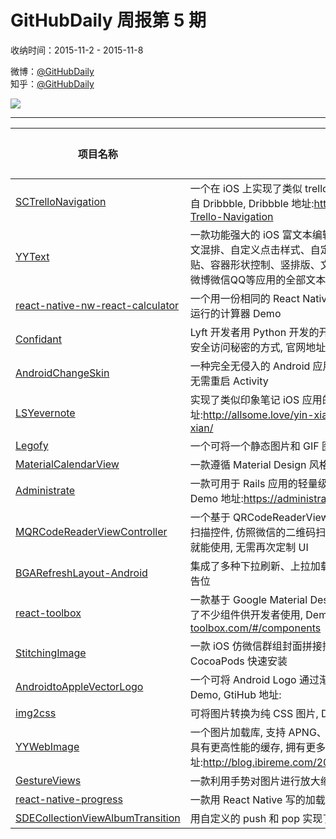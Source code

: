 # GitHubDaily 周报第 5 期

收纳时间：2015-11-2 - 2015-11-8

微博：[@GitHubDaily](https://weibo.com/GitHubDaily)    
知乎：[@GitHubDaily](https://www.zhihu.com/people/githubdaily)

![](https://raw.githubusercontent.com/GitHubDaily/GitHubDaily/master/assets/weixin.png)

---

项目名称 | 项目描述 | 示例图 | 微博
--- | --- | --- | ---
[SCTrelloNavigation](status.github_url) | 一个在 iOS 上实现了类似 trello 的导航动效控件的 Demo, 创作灵感来自 Dribbble, Dribbble 地址:https://dribbble.com/shots/2114816-Trello-Navigation | ![](http://ww2.sinaimg.cn/large/006fiYtfjw1extcppqa84g308w0fsnpe.gif) | [![](https://raw.githubusercontent.com/GitHubDaily/GitHubDaily/master/assets/sina_logo.png)](https://weibo.com/5722964389/D2UYR9wF8)
[YYText](status.github_url) | 一款功能强大的 iOS 富文本编辑与显示框架, 支持异步排版与渲染、图文混排、自定义点击样式、自定义键盘、表情解析与输入、图片复制粘贴、容器形状控制、竖排版、文本变形、Markdown 等功能, 能够实现微博微信QQ等应用的全部文本需求 | ![](http://ww2.sinaimg.cn/large/006fiYtfjw1exqj0ywr9ug30c80lr0tn.gif) | [![](https://raw.githubusercontent.com/GitHubDaily/GitHubDaily/master/assets/sina_logo.png)](https://weibo.com/5722964389/D2NbPCnzz)
[react-native-nw-react-calculator](status.github_url) | 一个用一份相同的 React Native 代码, 支持同时在桌面, 手机, 浏览器端运行的计算器 Demo | ![](http://ww1.sinaimg.cn/large/006fiYtfgw1exrhxi21ewj30dj0m90u3.jpg) | [![](https://raw.githubusercontent.com/GitHubDaily/GitHubDaily/master/assets/sina_logo.png)](https://weibo.com/5722964389/D2LiW6XU0)
[Confidant](status.github_url) |  Lyft 开发者用 Python 开发的开源秘密管理服务, 提供用户友好的存储和安全访问秘密的方式, 官网地址:http://lyft.github.io/confidant/ | ![](http://ww2.sinaimg.cn/large/006fiYtfgw1exrhj3zyp3j31kw11343g.jpg) | [![](https://raw.githubusercontent.com/GitHubDaily/GitHubDaily/master/assets/sina_logo.png)](https://weibo.com/5722964389/D2Ia6nxMI)
[AndroidChangeSkin](status.github_url) | 一种完全无侵入的 Android 应用换肤方式，支持插件式和应用内换肤，无需重启 Activity | ![](http://ww4.sinaimg.cn/large/006fiYtfjw1exqjcy59eag30da0isb29.gif) | [![](https://raw.githubusercontent.com/GitHubDaily/GitHubDaily/master/assets/sina_logo.png)](https://weibo.com/5722964389/D2DLl8sdQ)
[LSYevernote](status.github_url) | 实现了类似印象笔记 iOS 应用的交互动画效果, 文章地址:http://allsome.love/yin-xiang-bi-ji-jiao-hu-xiao-guo-de-shi-xian/ | ![](http://ww1.sinaimg.cn/large/006fiYtfjw1exqivd3w5mg30710ciay7.gif) | [![](https://raw.githubusercontent.com/GitHubDaily/GitHubDaily/master/assets/sina_logo.png)](https://weibo.com/5722964389/D2BNzgKeN)
[Legofy](status.github_url) | 一个可将一个静态图片和 GIF 图转换成 LEGO 风格的 Python 程序 | ![](http://ww2.sinaimg.cn/large/006fiYtfjw1exqihl2o90j30b30gnaat.jpg) | [![](https://raw.githubusercontent.com/GitHubDaily/GitHubDaily/master/assets/sina_logo.png)](https://weibo.com/5722964389/D2yEJxXKJ)
[MaterialCalendarView](status.github_url) | 一款遵循 Material Design 风格的 Android 日历 | ![](http://ww4.sinaimg.cn/large/006fiYtfgw1exnx8n2jy8j31980qo7aj.jpg) | [![](https://raw.githubusercontent.com/GitHubDaily/GitHubDaily/master/assets/sina_logo.png)](https://weibo.com/5722964389/D2uLe60i9)
[Administrate](status.github_url) | 一款可用于 Rails 应用的轻量级管理面板, Demo 应用部署在 Heroku 上, Demo 地址:https://administrate-prototype.herokuapp.com/admin/ | ![](http://ww2.sinaimg.cn/large/006fiYtfgw1expaymqi3hj30zh10balq.jpg) | [![](https://raw.githubusercontent.com/GitHubDaily/GitHubDaily/master/assets/sina_logo.png)](https://weibo.com/5722964389/D2shNkqWD)
[MQRCodeReaderViewController](status.github_url) | 一个基于 QRCodeReaderViewController 进行二次开发的 iOS 二维码扫描控件, 仿照微信的二维码扫描器对界面风格进行美化, 直接加入项目就能使用, 无需再次定制 UI | ![](http://ww1.sinaimg.cn/large/006fiYtfjw1exoocxpr5ig309f0gbdtu.gif) | [![](https://raw.githubusercontent.com/GitHubDaily/GitHubDaily/master/assets/sina_logo.png)](https://weibo.com/5722964389/D2pvhEgfo)
[BGARefreshLayout-Android](status.github_url) | 集成了多种下拉刷新、上拉加载更多等动画效果, 支持配置自定义头部广告位 | ![](http://ww1.sinaimg.cn/large/006fiYtfgw1exnx55zzr8g309o0h7qv9.gif) | [![](https://raw.githubusercontent.com/GitHubDaily/GitHubDaily/master/assets/sina_logo.png)](https://weibo.com/5722964389/D2lkJh0uF)
[react-toolbox](status.github_url) | 一款基于 Google Material Design 风格设计的 React 组件工具箱, 提供了不少组件供开发者使用, Demo 地址:http://react-toolbox.com/#/components | ![](http://ww4.sinaimg.cn/large/006fiYtfgw1exnwrfo42yj31740s4n4w.jpg) | [![](https://raw.githubusercontent.com/GitHubDaily/GitHubDaily/master/assets/sina_logo.png)](https://weibo.com/5722964389/D2iTJrh4F)
[StitchingImage](status.github_url) | 一款 iOS 仿微信群组封面拼接控件, 直接拖进项目即可使用, 支持 CocoaPods 快速安装 | ![](http://ww3.sinaimg.cn/large/006fiYtfjw1exoo4u8c2oj30bx0fkaby.jpg) | [![](https://raw.githubusercontent.com/GitHubDaily/GitHubDaily/master/assets/sina_logo.png)](https://weibo.com/5722964389/D2g2iBsGB)
[AndroidtoAppleVectorLogo](status.github_url) | 一个可将 Android Logo 通过渐变动画效果转换为 Apple Logo 的小 Demo, GtiHub 地址: | ![](http://ww4.sinaimg.cn/large/006fiYtfgw1exnx17zibdg30dc0dcnpe.gif) | [![](https://raw.githubusercontent.com/GitHubDaily/GitHubDaily/master/assets/sina_logo.png)](https://weibo.com/5722964389/D2bUeovp7)
[img2css](status.github_url) | 可将图片转换为纯 CSS 图片, Demo 地址:http://javier.xyz/img2css/ | ![](http://ww4.sinaimg.cn/large/006fiYtfgw1exnwlrr10fj30b10b6gmy.jpg) | [![](https://raw.githubusercontent.com/GitHubDaily/GitHubDaily/master/assets/sina_logo.png)](https://weibo.com/5722964389/D29NrvhAj)
[YYWebImage](status.github_url) | 一个图片加载库, 支持 APNG、WebP、GIF 播放, 支持渐进式图片加载, 具有更高性能的缓存, 拥有更多图像处理方法, 文章地址:http://blog.ibireme.com/2015/11/02/mobile_image_benchmark/ | ![](http://ww2.sinaimg.cn/large/006fiYtfjw1exmiktcpgog308w06se81.gif) | [![](https://raw.githubusercontent.com/GitHubDaily/GitHubDaily/master/assets/sina_logo.png)](https://weibo.com/5722964389/D26LBgGsr)
[GestureViews](status.github_url) | 一款利用手势对图片进行放大缩小, 以及位置移动的 Android 库 | ![](http://ww2.sinaimg.cn/large/006fiYtfjw1exmit8alfsg307k0dc1l1.gif) | [![](https://raw.githubusercontent.com/GitHubDaily/GitHubDaily/master/assets/sina_logo.png)](https://weibo.com/5722964389/D223lFI0E)
[react-native-progress](status.github_url) | 一款用 React Native 写的加载进度条组件, 目前仍处于完善阶段 | ![](http://ww2.sinaimg.cn/large/006fiYtfjw1exmi9z4iowg30d208ckf4.gif) | [![](https://raw.githubusercontent.com/GitHubDaily/GitHubDaily/master/assets/sina_logo.png)](https://weibo.com/5722964389/D200IaXWV)
[SDECollectionViewAlbumTransition](status.github_url) | 用自定义的 push 和 pop 实现了有趣的 iOS 相册翻开动画效果 | ![](http://ww1.sinaimg.cn/large/006fiYtfgw1exlk3a2qy5g30hs0dcx6q.gif) | [![](https://raw.githubusercontent.com/GitHubDaily/GitHubDaily/master/assets/sina_logo.png)](https://weibo.com/5722964389/D1XnWxgWF)
